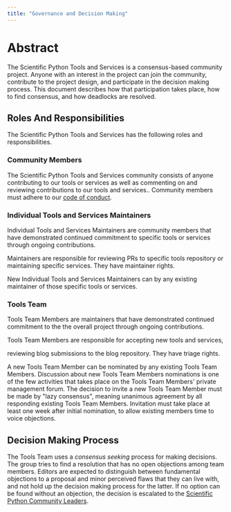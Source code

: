 ```yaml
---
title: "Governance and Decision Making"
---
```


# Abstract

The Scientific Python Tools and Services is a consensus-based community project.
Anyone with an interest in the project can join the community, contribute to the project design,
and participate in the decision making process.
This document describes how that participation takes place, how to find consensus, and how
deadlocks are resolved.

## Roles And Responsibilities

The Scientific Python Tools and Services has the following roles and responsibilities.

### Community Members

The Scientific Python Tools and Services community consists of anyone contributing to our tools or services
as well as commenting on and reviewing contributions to our tools and services..
Community members must adhere to our
[code of conduct](https://scientific-python.org/code_of_conduct/).

### Individual Tools and Services Maintainers

Individual Tools and Services Maintainers are community members that have demonstrated continued
commitment to specific tools or services through ongoing contributions.

Maintainers are responsible for reviewing PRs to specific tools repository or maintaining specific services.
They have maintainer rights.

New Individual Tools and Services Maintainers can by any existing maintainer of those specific tools or services.

### Tools Team

Tools Team Members are maintainers that have demonstrated continued commitment to
the the overall project through ongoing contributions.


Tools Team Members are responsible for accepting new tools and services, 

reviewing blog submissions to the blog repository.
They have triage rights.

A new Tools Team Member can be nominated by any existing Tools Team Members.
Discussion about new  Tools Team Members nominations is one of the few
activities that takes place on the Tools Team Members' private management forum.
The decision to invite a new Tools Team Member must be made by "lazy consensus",
meaning unanimous agreement by all responding existing Tools Team Members.
Invitation must take place at least one week after initial nomination,
to allow existing members time to voice objections.

## Decision Making Process

The Tools Team uses a _consensus seeking_ process for making decisions.
The group tries to find a resolution that has no open objections among team members.
Editors are expected to distinguish between fundamental objections to a proposal and minor
perceived flaws that they can live with, and not hold up the decision making process for the latter.
If no option can be found without an objection, the decision is escalated to the
[Scientific Python Community Leaders](https://scientific-python.org/about/#community-leaders).
